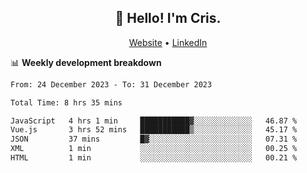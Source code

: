 
<h2 align="center">👋 Hello! I'm Cris.</h2>
<p align="center">
  <a href="https://www.criscunas.dev">Website</a> •
  <a href="https://www.linkedin.com/in/cristophercunas/">LinkedIn</a> 
</p>


📊 **Weekly development breakdown**
<!--START_SECTION:waka-->

```txt
From: 24 December 2023 - To: 31 December 2023

Total Time: 8 hrs 35 mins

JavaScript   4 hrs 1 min     ███████████▓░░░░░░░░░░░░░   46.87 %
Vue.js       3 hrs 52 mins   ███████████▒░░░░░░░░░░░░░   45.17 %
JSON         37 mins         █▓░░░░░░░░░░░░░░░░░░░░░░░   07.31 %
XML          1 min           ░░░░░░░░░░░░░░░░░░░░░░░░░   00.25 %
HTML         1 min           ░░░░░░░░░░░░░░░░░░░░░░░░░   00.21 %
```

<!--END_SECTION:waka-->

